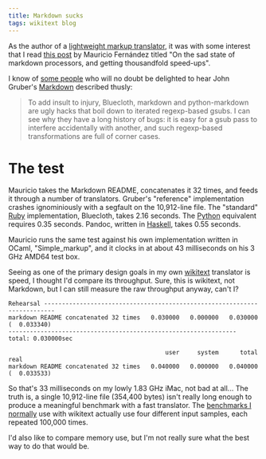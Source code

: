 ```yaml
---
title: Markdown sucks
tags: wikitext blog
---
```


As the author of a [lightweight markup translator](http://wikitext.rubyforge.org/), it was with some interest that I read [this post](http://eigenclass.org/R2/writings/fast-extensible-simplified-markdown-in-ocaml) by Mauricio Fernández titled "On the sad state of markdown processors, and getting thousandfold speed-ups".

I know of [some people](http://fukamachi.org/) who will no doubt be delighted to hear John Gruber's [Markdown](http://daringfireball.net/projects/markdown/) described thusly:

> To add insult to injury, Bluecloth, markdown and python-markdown are ugly hacks that boil down to iterated regexp-based gsubs. I can see why they have a long history of bugs: it is easy for a gsub pass to interfere accidentally with another, and such regexp-based transformations are full of corner cases.

# The test

Mauricio takes the Markdown README, concatenates it 32 times, and feeds it through a number of translators. Gruber's "reference" implementation crashes ignominiously with a segfault on the 10,912-line file. The "standard" [Ruby](/wiki/Ruby) implementation, Bluecloth, takes 2.16 seconds. The [Python](/wiki/Python) equivalent requires 0.35 seconds. Pandoc, written in [Haskell](/wiki/Haskell), takes 0.55 seconds.

Mauricio runs the same test against his own implementation written in OCaml, "Simple\_markup", and it clocks in at about 43 milliseconds on his 3 GHz AMD64 test box.

Seeing as one of the primary design goals in my own [wikitext](/wiki/wikitext) translator is speed, I thought I'd compare its throughput. Sure, this is wikitext, not Markdown, but I can still measure the raw throughput anyway, can't I?

    Rehearsal -------------------------------------------------------------------------
    markdown README concatenated 32 times   0.030000   0.000000   0.030000 (  0.033340)
    ---------------------------------------------------------------- total: 0.030000sec

                                                user     system      total        real
    markdown README concatenated 32 times   0.040000   0.000000   0.040000 (  0.033533)

So that's 33 milliseconds on my lowly 1.83 GHz iMac, not bad at all... The truth is, a single 10,912-line file (354,400 bytes) isn't really long enough to produce a meaningful benchmark with a fast translator. The [benchmarks I normally](http://git.wincent.com/wikitext.git?a=tree;f=benchmarks;h=cb26bbf2c3b48dbde3b5e618d5df902e0fa42385;hb=112a5772ff64ec95a0d606726972be7d7a93831b) use with wikitext actually use four different input samples, each repeated 100,000 times.

I'd also like to compare memory use, but I'm not really sure what the best way to do that would be.
